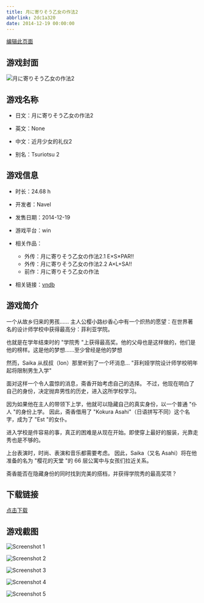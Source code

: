 ```yaml
---
title: 月に寄りそう乙女の作法2
abbrlink: 2dc1a320
date: 2014-12-19 00:00:00
---
```

[编辑此页面](https://github.com/ACG-3/ADV3-source/blob/main/source/_posts/%E6%9C%88%E3%81%AB%E5%AF%84%E3%82%8A%E3%81%9D%E3%81%86%E4%B9%99%E5%A5%B3%E3%81%AE%E4%BD%9C%E6%B3%952.md)

## 游戏封面

![月に寄りそう乙女の作法2](https://pan.timero.xyz/d/onedrive/img_lib_001/%E6%9C%88%E3%81%AB%E5%AF%84%E3%82%8A%E3%81%9D%E3%81%86%E4%B9%99%E5%A5%B3%E3%81%AE%E4%BD%9C%E6%B3%952_cover.avif)


## 游戏名称

- 日文：月に寄りそう乙女の作法2
- 英文：None
- 中文：近月少女的礼仪2

- 别名：Tsuriotsu 2


## 游戏信息

- 时长：24.68 h
- 开发者：Navel
- 发售日期：2014-12-19
- 游戏平台：win
- 相关作品：
   - 外传：月に寄りそう乙女の作法2.1 E×S×PAR!!
   - 外传：月に寄りそう乙女の作法2.2 A×L+SA!!
   - 前作：月に寄りそう乙女の作法

- 相关链接：[vndb](https://vndb.org/v15293)


## 游戏简介

一个从故乡归来的男孩......
主人公樱小路纱香心中有一个炽热的愿望：在世界著名的设计师学校中获得最高分：菲利亚学院。

也就是在学年结束时的 "学院秀 "上获得最高奖。他的父母也是这样做的，他们是他的榜样。这是他的梦想......至少曾经是他的梦想

然而，Saika 从叔叔（Ion）那里听到了一个坏消息...
"菲利娅学院设计师学校明年起将限制男生入学"

面对这样一个令人震惊的消息，斋香开始考虑自己的选择。
不过，他现在明白了自己的身份，决定抛弃男性的历史，进入这所学校学习。

因为如果他在主人的带领下上学，他就可以隐藏自己的真实身份，以一个普通 "仆人 "的身份上学。
因此，斋香借用了 "Kokura Asahi"（日语拼写不同）这个名字，成为了 "Est "的女仆。

进入学校是件容易的事，真正的困难是从现在开始。即使穿上最好的服装，光靠走秀也是不够的。

上台表演时，时尚、表演和音乐都需要考虑。
因此，Saika（又名 Asahi）将在他准备的名为 "樱花的天堂 "的 66 层公寓中与女孩们拉近关系。

斋香能否在隐藏身份的同时找到完美的搭档，并获得学院秀的最高奖项？




## 下载链接

[点击下载](https://pan.timero.xyz/onedrive/adv_lib_001/%E6%9C%88%E3%81%AB%E5%AF%84%E3%82%8A%E3%81%9D%E3%81%86%E4%B9%99%E5%A5%B3%E3%81%AE%E4%BD%9C%E6%B3%952)


## 游戏截图


![Screenshot 1](https://pan.timero.xyz/d/onedrive/img_lib_001/%E6%9C%88%E3%81%AB%E5%AF%84%E3%82%8A%E3%81%9D%E3%81%86%E4%B9%99%E5%A5%B3%E3%81%AE%E4%BD%9C%E6%B3%952_Screenshot_1.avif)

![Screenshot 2](https://pan.timero.xyz/d/onedrive/img_lib_001/%E6%9C%88%E3%81%AB%E5%AF%84%E3%82%8A%E3%81%9D%E3%81%86%E4%B9%99%E5%A5%B3%E3%81%AE%E4%BD%9C%E6%B3%952_Screenshot_2.avif)

![Screenshot 3](https://pan.timero.xyz/d/onedrive/img_lib_001/%E6%9C%88%E3%81%AB%E5%AF%84%E3%82%8A%E3%81%9D%E3%81%86%E4%B9%99%E5%A5%B3%E3%81%AE%E4%BD%9C%E6%B3%952_Screenshot_3.avif)

![Screenshot 4](https://pan.timero.xyz/d/onedrive/img_lib_001/%E6%9C%88%E3%81%AB%E5%AF%84%E3%82%8A%E3%81%9D%E3%81%86%E4%B9%99%E5%A5%B3%E3%81%AE%E4%BD%9C%E6%B3%952_Screenshot_4.avif)

![Screenshot 5](https://pan.timero.xyz/d/onedrive/img_lib_001/%E6%9C%88%E3%81%AB%E5%AF%84%E3%82%8A%E3%81%9D%E3%81%86%E4%B9%99%E5%A5%B3%E3%81%AE%E4%BD%9C%E6%B3%952_Screenshot_5.avif)

